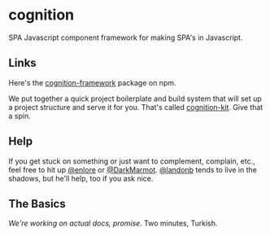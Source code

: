 # cognition

SPA Javascript component framework for making SPA's in Javascript.

## Links

Here's the [cognition-framework](https://www.npmjs.com/package/cognition-framework)
package on npm.

We put together a quick project boilerplate and build system that will set up
a project structure and  serve it for you.  That's called
[cognition-kit](https://www.npmjs.com/package/cognition-kit). Give that a spin.


## Help

If you get stuck on something or just want to complement, complain, etc., feel
free to hit up [@enlore](https://twitter.com/enlore) or
[@DarkMarmot](https://twitter.com/DarkMarmot).
[@landonb](https://twitter.com/landonb) tends to live in the shadows, but he'll
help, too if you ask nice.

## The Basics

_We're working on actual docs, promise._ Two minutes, Turkish.
